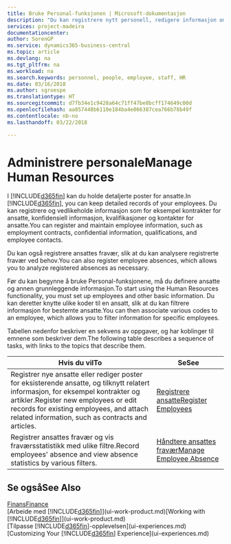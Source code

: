 ```yaml
---
title: Bruke Personal-funksjonen | Microsoft-dokumentasjon
description: "Du kan registrere nytt personell, redigere informasjon om eksisterende ansatte og registrere og analysere fravær."
services: project-madeira
documentationcenter: 
author: SorenGP
ms.service: dynamics365-business-central
ms.topic: article
ms.devlang: na
ms.tgt_pltfrm: na
ms.workload: na
ms.search.keywords: personnel, people, employee, staff, HR
ms.date: 03/16/2018
ms.author: sgroespe
ms.translationtype: HT
ms.sourcegitcommit: d7fb34e1c9428a64c71ff47be8bcff174649c00d
ms.openlocfilehash: aa857448b6110e184ba4e066387cea766b78b49f
ms.contentlocale: nb-no
ms.lasthandoff: 03/22/2018

---
```

# <a name="manage-human-resources"></a><span data-ttu-id="6a460-103">Administrere personale</span><span class="sxs-lookup"><span data-stu-id="6a460-103">Manage Human Resources</span></span>
<span data-ttu-id="6a460-104">I [!INCLUDE[d365fin](includes/d365fin_md.md)] kan du holde detaljerte poster for ansatte.</span><span class="sxs-lookup"><span data-stu-id="6a460-104">In [!INCLUDE[d365fin](includes/d365fin_md.md)], you can keep detailed records of your employees.</span></span> <span data-ttu-id="6a460-105">Du kan registrere og vedlikeholde informasjon som for eksempel kontrakter for ansatte, konfidensiell informasjon, kvalifikasjoner og kontakter for ansatte.</span><span class="sxs-lookup"><span data-stu-id="6a460-105">You can register and maintain employee information, such as employment contracts, confidential information, qualifications, and employee contacts.</span></span>

<span data-ttu-id="6a460-106">Du kan også registrere ansattes fravær, slik at du kan analysere registrerte fravær ved behov.</span><span class="sxs-lookup"><span data-stu-id="6a460-106">You can also register employee absences, which allows you to analyze registered absences as necessary.</span></span>

<span data-ttu-id="6a460-107">Før du kan begynne å bruke Personal-funksjonene, må du definere ansatte og annen grunnleggende informasjon.</span><span class="sxs-lookup"><span data-stu-id="6a460-107">To start using the Human Resources functionality, you must set up employees and other basic information.</span></span> <span data-ttu-id="6a460-108">Du kan deretter knytte ulike koder til en ansatt, slik at du kan filtrere informasjon for bestemte ansatte.</span><span class="sxs-lookup"><span data-stu-id="6a460-108">You can then associate various codes to an employee, which allows you to filter information for specific employees.</span></span>

<span data-ttu-id="6a460-109">Tabellen nedenfor beskriver en sekvens av oppgaver, og har koblinger til emnene som beskriver dem.</span><span class="sxs-lookup"><span data-stu-id="6a460-109">The following table describes a sequence of tasks, with links to the topics that describe them.</span></span>

| <span data-ttu-id="6a460-110">Hvis du vil</span><span class="sxs-lookup"><span data-stu-id="6a460-110">To</span></span> | <span data-ttu-id="6a460-111">Se</span><span class="sxs-lookup"><span data-stu-id="6a460-111">See</span></span> |
| --- | --- |
| <span data-ttu-id="6a460-112">Registrer nye ansatte eller rediger poster for eksisterende ansatte, og tilknytt relatert informasjon, for eksempel kontrakter og artikler.</span><span class="sxs-lookup"><span data-stu-id="6a460-112">Register new employees or edit records for existing employees, and attach related information, such as contracts and articles.</span></span> |[<span data-ttu-id="6a460-113">Registrere ansatte</span><span class="sxs-lookup"><span data-stu-id="6a460-113">Register Employees</span></span>](hr-how-register-employees.md) |
| <span data-ttu-id="6a460-114">Registrer ansattes fravær og vis fraværsstatistikk med ulike filtre.</span><span class="sxs-lookup"><span data-stu-id="6a460-114">Record employees' absence and view absence statistics by various filters.</span></span> |[<span data-ttu-id="6a460-115">Håndtere ansattes fravær</span><span class="sxs-lookup"><span data-stu-id="6a460-115">Manage Employee Absence</span></span>](hr-how-manage-absence.md) |

## <a name="see-also"></a><span data-ttu-id="6a460-116">Se også</span><span class="sxs-lookup"><span data-stu-id="6a460-116">See Also</span></span>
[<span data-ttu-id="6a460-117">Finans</span><span class="sxs-lookup"><span data-stu-id="6a460-117">Finance</span></span>](finance.md)  
<span data-ttu-id="6a460-118">[Arbeide med [!INCLUDE[d365fin](includes/d365fin_md.md)]](ui-work-product.md)</span><span class="sxs-lookup"><span data-stu-id="6a460-118">[Working with [!INCLUDE[d365fin](includes/d365fin_md.md)]](ui-work-product.md)</span></span>  
<span data-ttu-id="6a460-119">[Tilpasse [!INCLUDE[d365fin](includes/d365fin_md.md)]-opplevelsen](ui-experiences.md)</span><span class="sxs-lookup"><span data-stu-id="6a460-119">[Customizing Your [!INCLUDE[d365fin](includes/d365fin_md.md)] Experience](ui-experiences.md)</span></span>        


